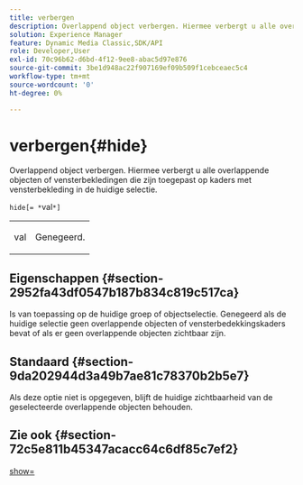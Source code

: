 ```yaml
---
title: verbergen
description: Overlappend object verbergen. Hiermee verbergt u alle overlappende objecten of vensterbekledingen die zijn toegepast op kaders met vensterbekleding in de huidige selectie.
solution: Experience Manager
feature: Dynamic Media Classic,SDK/API
role: Developer,User
exl-id: 70c96b62-d6bd-4f12-9ee8-abac5d97e876
source-git-commit: 3be1d948ac22f907169ef09b509f1cebceaec5c4
workflow-type: tm+mt
source-wordcount: '0'
ht-degree: 0%

---
```


# verbergen{#hide}

Overlappend object verbergen. Hiermee verbergt u alle overlappende objecten of vensterbekledingen die zijn toegepast op kaders met vensterbekleding in de huidige selectie.

`hide[= *`val`*]`

<table id="simpletable_015459EC2F4642A59B04F0B8064070B1"> 
 <tr class="strow"> 
  <td class="stentry"> <p><span class="codeph"> <span class="varname"> val</span></span> </p> </td> 
  <td class="stentry"> <p>Genegeerd. </p></td> 
 </tr> 
</table>

## Eigenschappen {#section-2952fa43df0547b187b834c819c517ca}

Is van toepassing op de huidige groep of objectselectie. Genegeerd als de huidige selectie geen overlappende objecten of vensterbedekkingskaders bevat of als er geen overlappende objecten zichtbaar zijn.

## Standaard {#section-9da202944d3a49b7ae81c78370b2b5e7}

Als deze optie niet is opgegeven, blijft de huidige zichtbaarheid van de geselecteerde overlappende objecten behouden.

## Zie ook {#section-72c5e811b45347acacc64c6df85c7ef2}

[show=](../../../../../ir-api/http-protocol/image-rendering-api-ref/c-ir-http-protocol-ref/c-ir-http-protocol-command-reference/r-ir-show.md#reference-f1824e1a501144bc9a6ae28de8e6bcb9)
